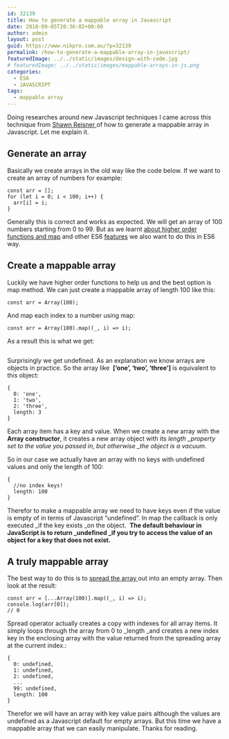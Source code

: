 ```yaml
---
id: 32139
title: How to generate a mappable array in Javascript
date: 2018-09-05T20:36:02+00:00
author: admin
layout: post
guid: https://www.nikpro.com.au/?p=32139
permalink: /how-to-generate-a-mappable-array-in-javascript/
featuredImage: ../../static/images/design-with-code.jpg
# featuredImage: ../../static/images/mappable-arrays-in-js.png
categories:
  - ES6
  - JAVASCRIPT
tags:
  - mappable array
---
```


Doing researches around new Javascript techniques I came across this technique from <a href="https://itnext.io/@shawn.webdev?source=post_header_lockup" target="_blank" rel="noopener noreferrer">Shawn Reisner </a>of how to generate a mappable array in Javascript. Let me explain it.

## Generate an array

Basically we create arrays in the old way like the code below. If we want to create an array of numbers for example:

```
const arr = [];
for (let i = 0; i < 100; i++) {
  arr[i] = i;
}
```

Generally this is correct and works as expected. We will get an array of 100 numbers starting from 0 to 99. But as we learnt [about higher order functions and map](https://www.nikpro.com.au/javascript-es6-maps-with-examples/) and other ES6 [features](https://nikpro.com.au/category/es6) we also want to do this in ES6 way.

## Create a mappable array

Luckily we have higher order functions to help us and the best option is map method. We can just create a mappable array of length 100 like this:

```
const arr = Array(100);
```

And map each index to a number using map:

```
const arr = Array(100).map((_, i) => i);
```

As a result this is what we get:


<img src="https://www.nikpro.com.aumapable-array.png" alt="" class="wp-image-32140" srcset="https://testgatsby.localmapable-array.png 800w, https://testgatsby.localmapable-array-300x152.png 300w, https://testgatsby.localmapable-array-768x389.png 768w" sizes="(max-width: 800px) 100vw, 800px" /> 


Surprisingly we get undefined. As an explanation we know arrays are objects in practice. So the array like  **[&#8216;one&#8217;, &#8216;two&#8217;, &#8216;three&#8217;]** is equivalent to this object:

```
{
  0: 'one',
  1: 'two',
  2: 'three',
  length: 3
}
```

Each array item has a key and value. When we create a new array with the **Array constructor**, it creates a new array object with its *length _property set to the value you passed in, but otherwise _the object is a vacuum*.

So in our case we actually have an array with no keys with undefined  values and only the length of 100:

```
{
  //no index keys!
  length: 100
}
```

Therefor to make a mappable array we need to have keys even if the value is empty of in terms of Javascript &#8220;undefined&#8221;. In map the callback is only executed _if the key exists _on the object.  **The default behaviour in JavaScript is to return _undefined _if you try to access the value of an object for a key that does not exist.**

## A truly mappable array

The best way to do this is to [spread the array ](https://www.nikpro.com.au/what-is-spread-syntax-in-es6-and-how-to-use-it/)out into an empty array. Then look at the result:

```
const arr = [...Array(100)].map((_, i) => i);
console.log(arr[0]);
// 0
```

Spread operator actually creates a copy with indexes for all array items. It simply loops through the array from 0 to _length _and creates a new index key in the enclosing array with the value returned from the spreading array at the current index.:

```
{
  0: undefined,
  1: undefined,
  2: undefined,
  ...
  99: undefined,
  length: 100
}
```

Therefor we will have an array with key value pairs although the values are undefined as a Javascript default for empty arrays. But this time we have a mappable array that we can easily manipulate. Thanks for reading.
